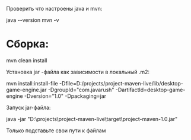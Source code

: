 Проверить что настроены java и mvn:

 java --version
 mvn -v
 
# Сборка:

 mvn clean install

Установка jar -файла как зависимости в локальный .m2:

 mvn install:install-file -Dfile=D:/projects/project-maven-live/lib/desktop-game-engine.jar -DgroupId="com.javarush" -DartifactId=desktop-game-engine -Dversion="1.0" -Dpackaging=jar

Запуск jar-файла:

 java -jar "D:\projects\project-maven-live\target\project-maven-1.0.jar"


 Только подставьте свои пути к файлам
